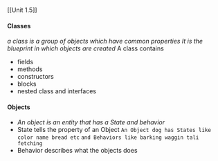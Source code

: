 [[Unit 1.5]]

#### Classes

*a class is a group of objects which have common properties It is the blueprint in which objects are created*
A class contains 
- fields 
- methods 
- constructors 
- blocks
- nested class and interfaces
#### Objects
- *An object is an entity that has a State and behavior*
- State tells the property of an Object
`An Object dog has States like color name bread etc` 
`and Behaviors like barking waggin tali fetching`
- Behavior describes what the objects does
